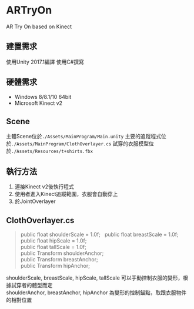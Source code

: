 # ARTryOn
AR Try On based on Kinect

## 建置需求
使用Unity 2017.1編譯
使用C#撰寫

## 硬體需求
- Windows 8/8.1/10 64bit
- Microsoft Kinect v2

## Scene
主體Scene位於`./Assets/MainProgram/Main.unity`
主要的追蹤程式位於`./Assets/MainProgram/ClothOverlayer.cs`
試穿的衣服模型位於`./Assets/Resources/t+shirts.fbx`

## 執行方法
1. 連接Kinect v2後執行程式
2. 使用者進入Kinect追蹤範圍，衣服會自動穿上
3. 於JointOverlayer

## ClothOverlayer.cs

> public float shoulderScale = 1.0f;  
> public float breastScale = 1.0f;  
> public float hipScale = 1.0f;  
> public float tallScale = 1.0f;  
> public Transform shoulderAnchor;  
> public Transform breastAnchor;  
> public Transform hipAnchor;  

shoulderScale, breastScale, hipScale, tallScale 可以手動控制衣服的變形，根據試穿者的體型而定  
shoulderAnchor, breastAnchor, hipAnchor 為變形的控制錨點，取跟衣服物件的相對位置  
